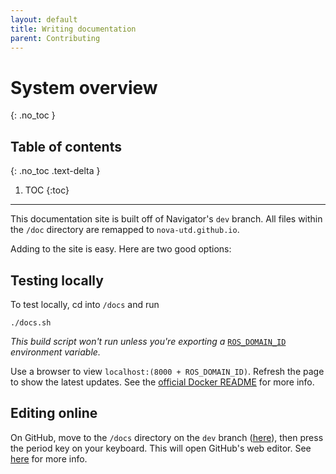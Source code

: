 ```yaml
---
layout: default
title: Writing documentation
parent: Contributing
---
```


# System overview
{: .no_toc }

## Table of contents
{: .no_toc .text-delta }

1. TOC
{:toc}

---

This documentation site is built off of Navigator's `dev` branch. All files within the `/doc` directory are remapped to `nova-utd.github.io`.

Adding to the site is easy. Here are two good options:

## Testing locally
To test locally, cd into `/docs` and run 

```text
./docs.sh
```
*This build script won't run unless you're exporting a* [``ROS_DOMAIN_ID``](../index.md#installation) *environment variable.*


 Use a browser to view `localhost:(8000 + ROS_DOMAIN_ID)`. Refresh the page to show the latest updates. See the [official Docker README](https://github.com/envygeeks/jekyll-docker/blob/master/README.md) for more info.

## Editing online
On GitHub, move to the `/docs` directory on the `dev` branch ([here](https://github.com/Nova-UTD/navigator/tree/dev/docs)), then press the period key on your keyboard. This will open GitHub's web editor. See [here](https://code.visualstudio.com/Docs/languages/markdown#_markdown-preview) for more info.
